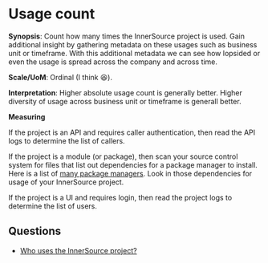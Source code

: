 # Usage count

**Synopsis**: Count how many times the InnerSource project is used.
Gain additional insight by gathering metadata on these usages such as business unit or timeframe.
With this additional metadata we can see how lopsided or even the usage is spread across the company and across time.

**Scale/UoM**: Ordinal (I think 😆).

**Interpretation**: Higher absolute usage count is generally better.
Higher diversity of usage across business unit or timeframe is generall better.

**Measuring**

If the project is an API and requires caller authentication, then read the API logs to determine the list of callers.

If the project is a module (or package), then scan your source control system for files that list out dependencies for a package manager to install.
Here is a list of [many package managers](https://github.com/oss-review-toolkit/ort#analyzer).
Look in those dependencies for usage of your InnerSource project.

If the project is a UI and requires login, then read the project logs to determine the list of users.

## Questions

* [Who uses the InnerSource project?](../questions/who-uses.md)
